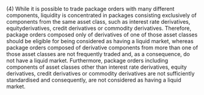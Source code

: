 (4) While it is possible to trade package orders with many different components, liquidity is concentrated in packages consisting exclusively of components from the same asset class, such as interest rate derivatives, equityderivatives, credit derivatives or commodity derivatives. Therefore, package orders composed only of derivatives of one of those asset classes should be eligible for being considered as having a liquid market, whereas package orders composed of derivative components from more than one of those asset classes are not frequently traded and, as a consequence, do not have a liquid market. Furthermore, package orders including components of asset classes other than interest rate derivatives, equity derivatives, credit derivatives or commodity derivatives are not sufficiently standardised and consequently, are not considered as having a liquid market.